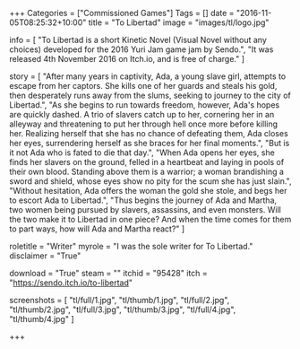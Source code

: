 +++
Categories = ["Commissioned Games"]
Tags = []
date = "2016-11-05T08:25:32+10:00"
title = "To Libertad"
image = "images/tl/logo.jpg"

info = [
	"To Libertad is a short Kinetic Novel (Visual Novel without any choices) developed for the 2016 Yuri Jam game jam by Sendo.",
	"It was released 4th November 2016 on Itch.io, and is free of charge."
]

story = [
	"After many years in captivity, Ada, a young slave girl, attempts to escape from her captors. She kills one of her guards and steals his gold, then desperately runs away from the slums, seeking to journey to the city of Libertad.",
	"As she begins to run towards freedom, however, Ada's hopes are quickly dashed. A trio of slavers catch up to her, cornering her in an alleyway and threatening to put her through hell once more before killing her. Realizing herself that she has no chance of defeating them, Ada closes her eyes, surrendering herself as she braces for her final moments.",
	"But is it not Ada who is fated to die that day.",
	"When Ada opens her eyes, she finds her slavers on the ground, felled in a heartbeat and laying in pools of their own blood. Standing above them is a warrior; a woman brandishing a sword and shield, whose eyes show no pity for the scum she has just slain.",
	"Without hesitation, Ada offers the woman the gold she stole, and begs her to escort Ada to Libertad.",
	"Thus begins the journey of Ada and Martha, two women being pursued by slavers, assassins, and even monsters. Will the two make it to Libertad in one piece? And when the time comes for them to part ways, how will Ada and Martha react?"
]

roletitle = "Writer"
myrole = "I was the sole writer for To Libertad."
disclaimer = "True"

download = "True"
steam = ""
itchid = "95428"
itch = "https://sendo.itch.io/to-libertad"

screenshots = [
	"tl/full/1.jpg", "tl/thumb/1.jpg",
	"tl/full/2.jpg", "tl/thumb/2.jpg",
	"tl/full/3.jpg", "tl/thumb/3.jpg",
	"tl/full/4.jpg", "tl/thumb/4.jpg"
]

+++
